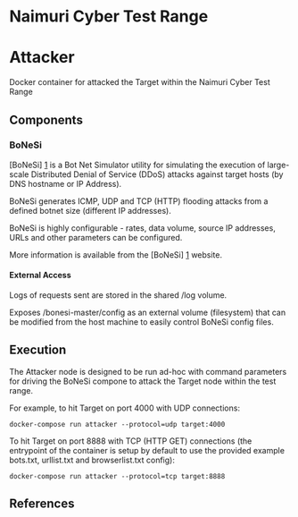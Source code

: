 Naimuri Cyber Test Range
========================

# Attacker

Docker container for attacked the Target within the Naimuri Cyber Test Range

## Components

### BoNeSi

[BoNeSi] [1] is a Bot Net Simulator utility for simulating the execution of large-scale Distributed Denial of Service (DDoS) attacks against target hosts (by DNS hostname or IP Address).

BoNeSi generates ICMP, UDP and TCP (HTTP) flooding attacks from a defined botnet size (different IP addresses).

BoNeSi is highly configurable - rates, data volume, source IP addresses, URLs and other parameters can be configured.

More information is available from the [BoNeSi] [1] website.

#### External Access

Logs of requests sent are stored in the shared /log volume.

Exposes /bonesi-master/config as an external volume (filesystem) that can be modified from the host machine to easily control BoNeSi config files.

## Execution

The Attacker node is designed to be run ad-hoc with command parameters for driving the BoNeSi compone to attack the Target node within the test range.

For example, to hit Target on port 4000 with UDP connections:

	docker-compose run attacker --protocol=udp target:4000

To hit Target on port 8888 with TCP (HTTP GET) connections (the entrypoint of the container is setup by default to use the provided example bots.txt, urllist.txt and browserlist.txt config):

	docker-compose run attacker --protocol=tcp target:8888

## References

[1]: https://github.com/Markus-Go/bonesi
